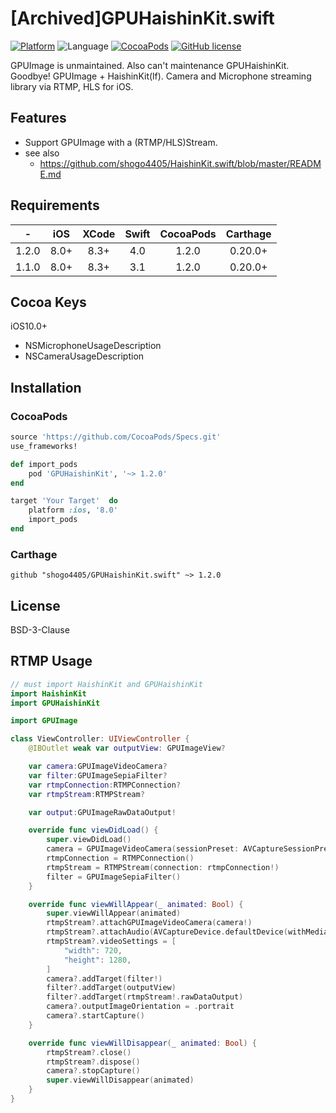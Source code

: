 # [Archived]GPUHaishinKit.swift

[![Platform](https://img.shields.io/cocoapods/p/GPUHaishinKit.svg?style=flat)](http://cocoapods.org/pods/GPUHaishinKit)
![Language](https://img.shields.io/badge/language-Swift%204.0-orange.svg)
[![CocoaPods](https://img.shields.io/cocoapods/v/GPUHaishinKit.svg?style=flat)](http://cocoapods.org/pods/GPUHaishinKit)
[![GitHub license](https://img.shields.io/badge/License-BSD%203--Clause-blue.svg)](https://github.com/shogo4405/GPUHaishinKit.swift/blob/master/LICENSE.md)

GPUImage is unmaintained. Also can't maintenance GPUHaishinKit. Goodbye!
GPUImage + HaishinKit(lf). Camera and Microphone streaming library via RTMP, HLS for iOS.

## Features
* Support GPUImage with a (RTMP/HLS)Stream.
* see also
  - https://github.com/shogo4405/HaishinKit.swift/blob/master/README.md

## Requirements
|-|iOS|XCode|Swift|CocoaPods|Carthage|
|:----:|:----:|:----:|:----:|:----:|:----:|
|1.2.0|8.0+|8.3+|4.0|1.2.0|0.20.0+|
|1.1.0|8.0+|8.3+|3.1|1.2.0|0.20.0+|

## Cocoa Keys
iOS10.0+
* NSMicrophoneUsageDescription
* NSCameraUsageDescription

## Installation
### CocoaPods
```rb
source 'https://github.com/CocoaPods/Specs.git'
use_frameworks!

def import_pods
    pod 'GPUHaishinKit', '~> 1.2.0'
end

target 'Your Target'  do
    platform :ios, '8.0'
    import_pods
end
```
### Carthage
```
github "shogo4405/GPUHaishinKit.swift" ~> 1.2.0
```

## License
BSD-3-Clause

## RTMP Usage
```swift
// must import HaishinKit and GPUHaishinKit
import HaishinKit
import GPUHaishinKit

import GPUImage

class ViewController: UIViewController {
    @IBOutlet weak var outputView: GPUImageView?

    var camera:GPUImageVideoCamera?
    var filter:GPUImageSepiaFilter?
    var rtmpConnection:RTMPConnection?
    var rtmpStream:RTMPStream?

    var output:GPUImageRawDataOutput!

    override func viewDidLoad() {
        super.viewDidLoad()
        camera = GPUImageVideoCamera(sessionPreset: AVCaptureSessionPreset1280x720, cameraPosition: .back)
        rtmpConnection = RTMPConnection()
        rtmpStream = RTMPStream(connection: rtmpConnection!)
        filter = GPUImageSepiaFilter()
    }

    override func viewWillAppear(_ animated: Bool) {
        super.viewWillAppear(animated)
        rtmpStream?.attachGPUImageVideoCamera(camera!)
        rtmpStream?.attachAudio(AVCaptureDevice.defaultDevice(withMediaType: AVMediaTypeAudio))
        rtmpStream?.videoSettings = [
            "width": 720,
            "height": 1280,
        ]
        camera?.addTarget(filter!)
        filter?.addTarget(outputView)
        filter?.addTarget(rtmpStream!.rawDataOutput)
        camera?.outputImageOrientation = .portrait
        camera?.startCapture()
    }

    override func viewWillDisappear(_ animated: Bool) {
        rtmpStream?.close()
        rtmpStream?.dispose()
        camera?.stopCapture()
        super.viewWillDisappear(animated)
    }
}
```
